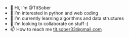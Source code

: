 - 👋 Hi, I’m @TitSober
- 👀 I’m interested in python and web coding
- 🌱 I’m currently learning algorithms and data structures 
- 💞️ I’m looking to collaborate on stuff :)
- 📫 How to reach me tit.sober33@gmail.com

<!---
TitSober/TitSober is a ✨ special ✨ repository because its `README.md` (this file) appears on your GitHub profile.
You can click the Preview link to take a look at your changes.
--->

